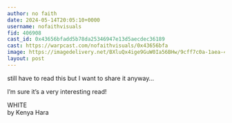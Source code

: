 ```yaml
---
author: no faith
date: 2024-05-14T20:05:10+0000
username: nofaithvisuals
fid: 406908
cast_id: 0x43656bfadd5b78da25346947e13d5aecdec36189
cast: https://warpcast.com/nofaithvisuals/0x43656bfa
image: https://imagedelivery.net/BXluQx4ige9GuW0Ia56BHw/9cff7c0a-1aea-4e39-0166-94aa1052e400/original
layout: post
---
```

still have to read this but I want to share it anyway…   
  
I’m sure it’s a very interesting read!  
  
WHITE   
by Kenya Hara  

<img src='https://imagedelivery.net/BXluQx4ige9GuW0Ia56BHw/9cff7c0a-1aea-4e39-0166-94aa1052e400/original' alt='' referrerpolicy='no-referrer'/>